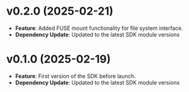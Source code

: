 # v0.2.0 (2025-02-21)

* **Feature**: Added FUSE mount functionality for file system interface.
* **Dependency Update**: Updated to the latest SDK module versions

# v0.1.0 (2025-02-19)

* **Feature**: First version of the SDK before launch.
* **Dependency Update**: Updated to the latest SDK module versions